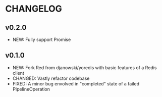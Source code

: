 # CHANGELOG

## v0.2.0

- NEW: Fully support Promise

## v0.1.0

- NEW: Fork Red from djanowski/yoredis with basic features of a Redis client
- CHANGED: Vastly refactor codebase
- FIXED: A minor bug envolved in "completed" state of a failed PipelineOperation
